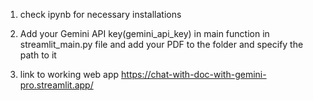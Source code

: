 1. check ipynb for necessary installations

2. Add your Gemini API key(gemini_api_key) in main function in streamlit_main.py file and add your PDF to the folder and specify the path to it 

3. link to working web app https://chat-with-doc-with-gemini-pro.streamlit.app/
